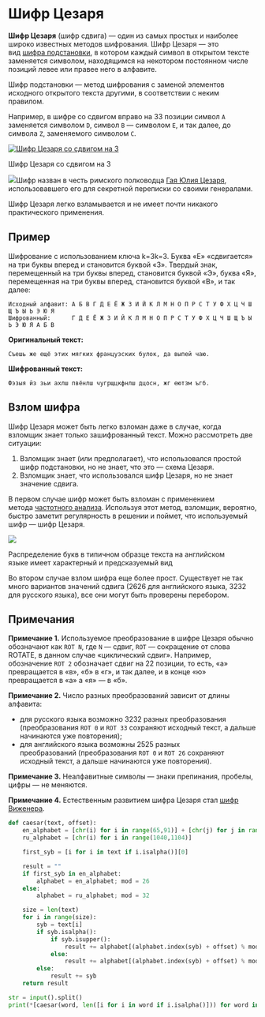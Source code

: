 # Шифр Цезаря

**Шифр Цезаря** (шифр сдвига) — один из самых простых и наиболее широко известных методов шифрования. Шифр Цезаря — это вид [шифра подстановки](https://ru.wikipedia.org/wiki/%D0%A8%D0%B8%D1%84%D1%80_%D0%BF%D0%BE%D0%B4%D1%81%D1%82%D0%B0%D0%BD%D0%BE%D0%B2%D0%BA%D0%B8), в котором каждый символ в открытом тексте заменяется символом, находящимся на некотором постоянном числе позиций левее или правее него в алфавите.

Шифр подстановки — метод шифрования с заменой элементов исходного открытого текста другими, в соответствии с неким правилом.

Например, в шифре со сдвигом вправо на 33 позиции символ `A` заменяется символом `D`, символ `B` — символом `E`, и так далее, до символа `Z`, заменяемого символом `C`.

[![Шифр Цезаря со сдвигом на 3](https://upload.wikimedia.org/wikipedia/commons/thumb/2/2b/Caesar3.svg/320px-Caesar3.svg.png)](https://commons.wikimedia.org/wiki/File:Caesar3.svg?uselang=ru)

Шифр Цезаря со сдвигом на 3

![](https://ucarecdn.com/5f116490-13e7-42ac-bec1-1b0e0a20161f/)Шифр назван в честь римского полководца [Гая Юлия Цезаря](https://ru.wikipedia.org/wiki/%D0%93%D0%B0%D0%B9_%D0%AE%D0%BB%D0%B8%D0%B9_%D0%A6%D0%B5%D0%B7%D0%B0%D1%80%D1%8C), использовавшего его для секретной переписки со своими генералами.

Шифр Цезаря легко взламывается и не имеет почти никакого практического применения.

## Пример

Шифрование с использованием ключа k=3k=3. Буква «Е» «сдвигается» на три буквы вперед и становится буквой «З». Твердый знак, перемещенный на три буквы вперед, становится буквой «Э», буква «Я», перемещенная на три буквы вперед, становится буквой «В», и так далее:

```no-highlight
Исходный алфавит: А Б В Г Д Е Ё Ж З И Й К Л М Н О П Р С Т У Ф Х Ц Ч Ш Щ Ъ Ы Ь Э Ю Я
Шифрованный:      Г Д Е Ё Ж З И Й К Л М Н О П Р С Т У Ф Х Ц Ч Ш Щ Ъ Ы Ь Э Ю Я А Б В 
```

**Оригинальный текст:**

```no-highlight
Съешь же ещё этих мягких французских булок, да выпей чаю.
```

**Шифрованный текст:**

```no-highlight
Фэзыя йз зьи ахлш пвёнлш чугрщцкфнлш дцосн, жг еютзм ъгб.
```

## Взлом шифра

Шифр Цезаря может быть легко взломан даже в случае, когда взломщик знает только зашифрованный текст. Можно рассмотреть две ситуации:

1.  Взломщик знает (или предполагает), что использовался простой шифр подстановки, но не знает, что это — схема Цезаря.
2.  Взломщик знает, что использовался шифр Цезаря, но не знает значение сдвига.

В первом случае шифр может быть взломан с применением метода [частотного анализа](https://ru.wikipedia.org/wiki/%D0%A7%D0%B0%D1%81%D1%82%D0%BE%D1%82%D0%BD%D1%8B%D0%B9_%D0%B0%D0%BD%D0%B0%D0%BB%D0%B8%D0%B7 "Частотный анализ"). Используя этот метод, взломщик, вероятно, быстро заметит регулярность в решении и поймет, что используемый шифр — шифр Цезаря.

![](https://upload.wikimedia.org/wikipedia/commons/e/e7/English-slf-ru.png)

Распределение букв в типичном образце текста на английском  
языке имеет характерный и предсказуемый вид

Во втором случае взлом шифра еще более прост. Существует не так много вариантов значений сдвига (2626 для английского языка, 3232 для русского языка), все они могут быть проверены перебором.

## Примечания

**Примечание 1.** Используемое преобразование в шифре Цезаря обычно обозначают как `ROT N`, где `N` — сдвиг, `ROT` — сокращение от слова ROTATE, в данном случае «циклический сдвиг». Например, обозначение `ROT 2` обозначает сдвиг на 22 позиции, то есть, «а» превращается в «в», «б» в «г», и так далее, и в конце «ю» превращается в «а» а «я» — в «б».

**Примечание 2.** Число разных преобразований зависит от длины алфавита:

-   для русского языка возможно 3232 разных преобразования (преобразования `ROT 0` и `ROT 33` сохраняют исходный текст, а дальше начинаются уже повторения);
-   для английского языка возможны 2525 разных преобразований (преобразования `ROT 0` и `ROT 26` сохраняют исходный текст, а дальше начинаются уже повторения).

**Примечание 3.** Неалфавитные символы — знаки препинания, пробелы, цифры — не меняются.

**Примечание 4.** Естественным развитием шифра Цезаря стал [шифр Виженера](https://ru.wikipedia.org/wiki/%D0%A8%D0%B8%D1%84%D1%80_%D0%92%D0%B8%D0%B6%D0%B5%D0%BD%D0%B5%D1%80%D0%B0).

```python
def caesar(text, offset):
    en_alphabet = [chr(i) for i in range(65,91)] + [chr(j) for j in range(97,123)]
    ru_alphabet = [chr(i) for i in range(1040,1104)]

    first_syb = [i for i in text if i.isalpha()][0]

    result = ""
    if first_syb in en_alphabet:
        alphabet = en_alphabet; mod = 26
    else:
        alphabet = ru_alphabet; mod = 32

    size = len(text)
    for i in range(size):
        syb = text[i]
        if syb.isalpha():
            if syb.isupper():
                result += alphabet[(alphabet.index(syb) + offset) % mod]
            else:
                result += alphabet[(alphabet.index(syb) + offset) % mod + mod]
        else:
            result += syb
    return result

str = input().split()
print(*[caesar(word, len([i for i in word if i.isalpha()])) for word in str])
```


